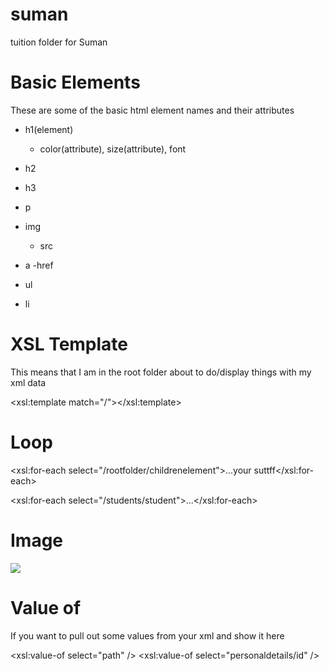 # suman
tuition folder for Suman


# Basic Elements
These are some of the basic html element names and their attributes

- h1(element)
    - color(attribute), size(attribute), font
- h2
- h3
- p
- img
    - src
- a
    -href

- ul
- li

# XSL Template

This means that I am in the root folder about to do/display things with my xml data

<xsl:template match="/"></xsl:template>


# Loop

<xsl:for-each select="/rootfolder/childrenelement">...your suttff</xsl:for-each>

<xsl:for-each select="/students/student">...</xsl:for-each>


# Image
<img src="{personaldetails/photo}" />

# Value of
If you want to pull out some values from your xml and show it here

<xsl:value-of select="path" />
<xsl:value-of select="personaldetails/id" />